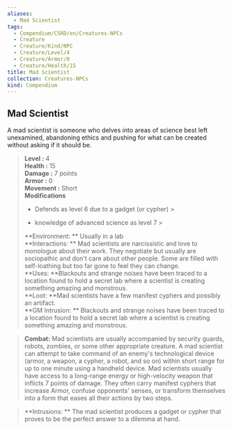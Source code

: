 ```yaml
---
aliases:
  - Mad Scientist
tags:
  - Compendium/CSRD/en/Creatures-NPCs
  - Creature
  - Creature/Kind/NPC
  - Creature/Level/4
  - Creature/Armor/0
  - Creature/Health/15
title: Mad Scientist
collection: Creatures-NPCs
kind: Compendium
---
```

## Mad Scientist  
A mad scientist is someone who delves into areas of science best left unexamined, abandoning ethics and pushing for what can be created without asking if it should be.  

  
> **Level :** 4  
> **Health :** 15  
> **Damage :** 7 points  
> **Armor :** 0  
> **Movement :** Short  
> **Modifications**  
>- Defends as level 6 due to a gadget (or cypher) >
>  
>- knowledge of advanced science as level 7 >
>  
> **Environment: ** Usually in a lab  
> **Interactions: ** Mad scientists are narcissistic and love to monologue about their work. They negotiate but usually are sociopathic and don't care about other people. Some are filled with self-loathing but too far gone to feel they can change.  
> **Uses: **Blackouts and strange noises have been traced to a location found to hold a secret lab where a scientist is creating something amazing and monstrous.  
> **Loot: **Mad scientists have a few manifest cyphers and possibly an artifact.  
> **GM Intrusion: ** Blackouts and strange noises have been traced to a location found to hold a secret lab where a scientist is creating something amazing and monstrous.  

> **Combat:** 
> Mad scientists are usually accompanied by security guards, robots, zombies, or some other appropriate creature. A mad scientist can attempt to take command of an enemy's technological device (armor, a weapon, a cypher, a robot, and so on) within short range for up to one minute using a handheld device.
Mad scientists usually have access to a long-range energy or high-velocity weapon that inflicts 7 points of damage. They often carry manifest cyphers that increase Armor, confuse opponents' senses, or transform themselves into a form that eases all their actions by two steps.  
  

> **Intrusions: ** 
> The mad scientist produces a gadget or cypher that proves to be the perfect answer to a dilemma at hand.  
